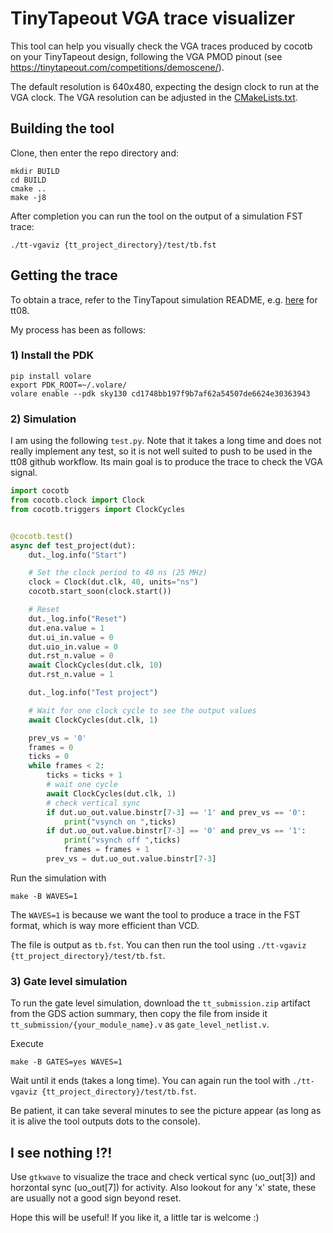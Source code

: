 # TinyTapeout VGA trace visualizer

This tool can help you visually check the VGA traces produced by cocotb on your TinyTapeout design, following the VGA PMOD pinout (see https://tinytapeout.com/competitions/demoscene/).

The default resolution is 640x480, expecting the design clock to run at the VGA clock. The VGA resolution can be adjusted in the [CMakeLists.txt](https://github.com/sylefeb/tt-vgaviz/blob/8a4bd219de0a8ebd76b91f7c0f4675eb7dc5f83b/CMakeLists.txt#L25).

## Building the tool

Clone, then enter the repo directory and:
```
mkdir BUILD
cd BUILD
cmake ..
make -j8
```

After completion you can run the tool on the output of a simulation FST trace:
```
./tt-vgaviz {tt_project_directory}/test/tb.fst
```

## Getting the trace

To obtain a trace, refer to the TinyTapout simulation README, e.g. [here](https://github.com/TinyTapeout/tt08-verilog-template/blob/main/test/README.md) for tt08.

My process has been as follows:

### 1) Install the PDK
```
pip install volare
export PDK_ROOT=~/.volare/
volare enable --pdk sky130 cd1748bb197f9b7af62a54507de6624e30363943
```

### 2) Simulation

I am using the following `test.py`. Note that it takes a long time and does not really implement any test, so it is not well suited to push to be used in the tt08 github workflow. Its main goal is to produce the trace to check the VGA signal.

```python
import cocotb
from cocotb.clock import Clock
from cocotb.triggers import ClockCycles


@cocotb.test()
async def test_project(dut):
    dut._log.info("Start")

    # Set the clock period to 40 ns (25 MHz)
    clock = Clock(dut.clk, 40, units="ns")
    cocotb.start_soon(clock.start())

    # Reset
    dut._log.info("Reset")
    dut.ena.value = 1
    dut.ui_in.value = 0
    dut.uio_in.value = 0
    dut.rst_n.value = 0
    await ClockCycles(dut.clk, 10)
    dut.rst_n.value = 1

    dut._log.info("Test project")

    # Wait for one clock cycle to see the output values
    await ClockCycles(dut.clk, 1)

    prev_vs = '0'
    frames = 0
    ticks = 0
    while frames < 2:
        ticks = ticks + 1
        # wait one cycle
        await ClockCycles(dut.clk, 1)
        # check vertical sync
        if dut.uo_out.value.binstr[7-3] == '1' and prev_vs == '0':
            print("vsynch on ",ticks)
        if dut.uo_out.value.binstr[7-3] == '0' and prev_vs == '1':
            print("vsynch off ",ticks)
            frames = frames + 1
        prev_vs = dut.uo_out.value.binstr[7-3]
```

Run the simulation with
```
make -B WAVES=1
```
The `WAVES=1` is because we want the tool to produce a trace in the FST format, which is way more efficient than VCD.

The file is output as `tb.fst`. You can then run the tool using `./tt-vgaviz {tt_project_directory}/test/tb.fst`.

### 3) Gate level simulation

To run the gate level simulation, download the `tt_submission.zip` artifact from the GDS action summary, then copy the file from inside it `tt_submission/{your_module_name}.v` as `gate_level_netlist.v`.

Execute 
```
make -B GATES=yes WAVES=1
```

Wait until it ends (takes a long time). You can again run the tool with `./tt-vgaviz {tt_project_directory}/test/tb.fst`.

Be patient, it can take several minutes to see the picture appear (as long as it is alive the tool outputs dots to the console).

## I see nothing !?!

Use `gtkwave` to visualize the trace and check vertical sync (uo_out[3]) and horzontal sync (uo_out[7]) for activity. Also lookout for any 'x' state, these are usually not a good sign beyond reset.

Hope this will be useful! If you like it, a little tar is welcome :)
